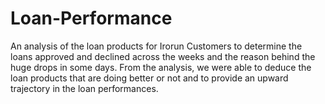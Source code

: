 # Loan-Performance
An analysis of the loan products for Irorun Customers to determine the loans approved and declined across the weeks and the reason behind the huge drops in some days.
From the analysis, we were able to deduce the loan products that are doing better or not and to provide an upward trajectory in the loan performances.
